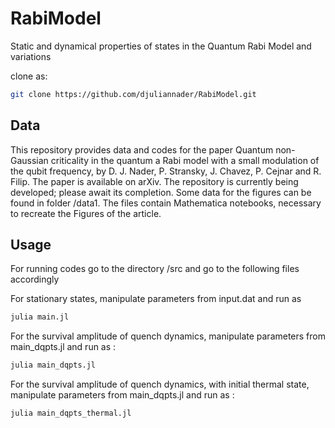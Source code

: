 # RabiModel
Static and dynamical properties of states in the Quantum Rabi Model and variations

clone as:


```bash
git clone https://github.com/djuliannader/RabiModel.git
```

## Data 

This repository provides data and codes for the paper Quantum non-Gaussian criticality in the quantum a Rabi model with a small modulation of the
qubit frequency, by D. J. Nader, P. Stransky, J. Chavez, P. Cejnar and R. Filip.
The paper is available on arXiv.
The repository is currently being developed; please await its completion. Some data for the figures can be found in folder /data1.  The files contain Mathematica notebooks, necessary to recreate the Figures of the article.


## Usage

For running codes go to the directory /src and go to the following files accordingly

For stationary states, manipulate parameters from input.dat and run as

```bash
julia main.jl
```

For the survival amplitude of quench dynamics, manipulate parameters from main_dqpts.jl and run as :

```bash
julia main_dqpts.jl
```

For the survival amplitude of quench dynamics, with initial thermal state, manipulate parameters from main_dqpts.jl and run as :

```bash
julia main_dqpts_thermal.jl
```
